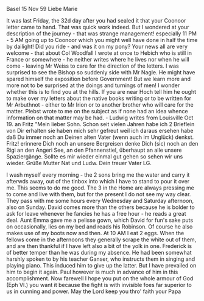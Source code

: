  Basel 15 Nov 59
Liebe Marie

It was last Friday, the 32d day after you had sealed it that your Coonoor letter came to hand. That was quick work indeed. But I wondered at your description of the journey - that was strange management! especially 11 PM - 5 AM going up to Coonoor which you might well have done in half the time by dailight! Did you ride - and was it on my pony? Your news all are very welcome - that about Col Woodfall I wrote at once to Hebich who is still in France or somewhere - he neither writes where he lives nor when he will come - leaving Mr Weiss to care for the direction of the letters. I was surprised to see the Bishop so suddenly side with Mr Nagle. He might have spared himself the exposition before Government! But we learn more and more not to be surprised at the doings and turnings of men! I wonder whether this is to find you at the hills. If you are near Hoch tell him he ought to make over my letters about the native books writing or to be written for Mr Arbuthnot - either to Mr Irion or to another brother who will care for the matter. Plebst wrote to me on the subject as if none had an idea whence information on that matter may be had. - Ludwig writes from Louisville Oct 19. an Fritz "Mein lieber Sohn. Schon seit vielen Jahren habe ich 2 Brieflein von Dir erhalten sie haben mich sehr gefreut weil ich daraus ersehen habe daß Du immer noch an Deinen alten Vater (wenn auch im Unglück) denkst. Fritz! erinnere Dich noch an unsere Bergreisen denke Dich (sic) noch an den Rigi an den Angeri See, an den Pfannenstiel, überhaupt an alle unsere Spaziergänge. Sollte es mir wieder einmal gut gehen so sehen wir uns wieder. Grüße Mutter Nat und Ludw. Dein treuer Vater LG.

I wash myself every morning - the 2 sons bring me the water and carry it afterwds away, out of the tinbox into which I have to stand to pour it over me. This seems to do me good. The 3 in the Home are always pressing me to come and live with them, but for the present I do not see my way clear. They pass with me some hours every Wednesday and Saturday afternoon, also on Sunday. David comes more than the others because he is bolder to ask for leave whenever he fancies he has a free hour - he reads a great deal. Aunt Emma gave me a pelisse gown, which David for fun's sake puts on occasionally, lies on my bed and reads his Robinson. Of course he also makes use of my boots now and then. At 10 AM I eat 2 eggs. When the fellows come in the afternoons they generally scrape the white out of them, and are then thankful if I have left also a bit of the yolk in one. Frederick is of better temper than he was during my absence. He had been somewhat harshly spoken to by his teacher Ganser, who instructs them in singing and playing piano. This induced him to give up the latter. But I have prevailed on him to begin it again. Paul however is much in advance of him in this accomplishment. Now farewell I hope you put on the whole armour of God (Eph VI.) you want it because the fight is with invisible foes far superior to us in cunning and power. May the Lord keep you thro' faith
 your Papa
